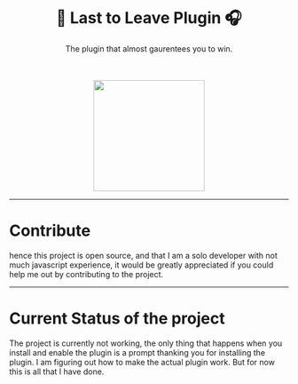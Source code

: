 <div align="center">
<h1>🎤 Last to Leave Plugin 🎧</h1>
The plugin that almost gaurentees you to win.

<br /> <br />
<img 
    height="200"
    width="200"
    src="https://preview.redd.it/udh3jt5xahb41.jpg?auto=webp&s=504f6f06f78284ce037ef59259fd0628d62ac941">

</div>

<hr />

<h1>Contribute</h1>

hence this project is open source, and that I am a solo developer with not much javascript experience, it would be greatly appreciated if you could help me out by contributing to the project.

<hr />

<h1>Current Status of the project</h1>

The project is currently not working, the only thing that happens when you install and enable the plugin is a prompt thanking you for installing the plugin. I am figuring out how to make the actual plugin work. But for now this is all that I have done.
